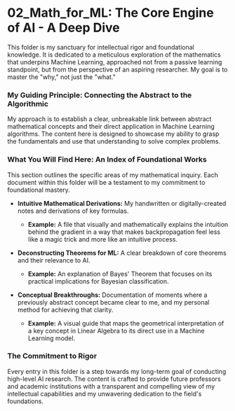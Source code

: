 # 02_Math_for_ML: The Core Engine of AI - A Deep Dive

This folder is my sanctuary for intellectual rigor and foundational knowledge. It is dedicated to a meticulous exploration of the mathematics that underpins Machine Learning, approached not from a passive learning standpoint, but from the perspective of an aspiring researcher. My goal is to master the "why," not just the "what."

### My Guiding Principle: Connecting the Abstract to the Algorithmic

My approach is to establish a clear, unbreakable link between abstract mathematical concepts and their direct application in Machine Learning algorithms. The content here is designed to showcase my ability to grasp the fundamentals and use that understanding to solve complex problems.

### What You Will Find Here: An Index of Foundational Works

This section outlines the specific areas of my mathematical inquiry. Each document within this folder will be a testament to my commitment to foundational mastery.

* **Intuitive Mathematical Derivations:** My handwritten or digitally-created notes and derivations of key formulas.
    * **Example:** A file that visually and mathematically explains the intuition behind the gradient in a way that makes backpropagation feel less like a magic trick and more like an intuitive process.

* **Deconstructing Theorems for ML:** A clear breakdown of core theorems and their relevance to AI.
    * **Example:** An explanation of Bayes' Theorem that focuses on its practical implications for Bayesian classification.

* **Conceptual Breakthroughs:** Documentation of moments where a previously abstract concept became clear to me, and my personal method for achieving that clarity.
    * **Example:** A visual guide that maps the geometrical interpretation of a key concept in Linear Algebra to its direct use in a Machine Learning model.

### The Commitment to Rigor

Every entry in this folder is a step towards my long-term goal of conducting high-level AI research. The content is crafted to provide future professors and academic institutions with a transparent and compelling view of my intellectual capabilities and my unwavering dedication to the field's foundations.
